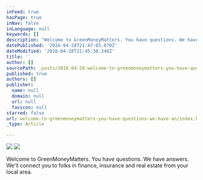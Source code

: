 ```yaml
---
inFeed: true
hasPage: true
inNav: false
inLanguage: null
keywords: []
description: "Welcome to GreenMoneyMatters. You have questions. We have answers. We'll connect you to folks in finance, insurance and real estate from your local area. "
datePublished: '2016-04-28T21:47:05.070Z'
dateModified: '2016-04-28T21:45:30.346Z'
title: ''
author: []
sourcePath: _posts/2016-04-28-welcome-to-greenmoneymatters-you-have-questions-we-have-an.md
published: true
authors: []
publisher:
  name: null
  domain: null
  url: null
  favicon: null
starred: false
url: welcome-to-greenmoneymatters-you-have-questions-we-have-an/index.html
_type: Article

---
```

![](https://the-grid-user-content.s3-us-west-2.amazonaws.com/afb6c228-a2a8-494d-9124-b81fb7b0a295.png)
![](https://the-grid-user-content.s3-us-west-2.amazonaws.com/daa5ec8e-93d8-41a9-80ac-0ab9f64dc606.png)

Welcome to GreenMoneyMatters. You have questions. We have answers. We'll connect you to folks in finance, insurance and real estate from your local area.